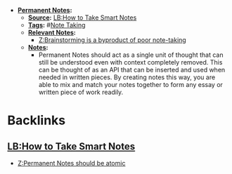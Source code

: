 - **[Permanent Notes](<Permanent Notes.md>):**
    - **[Source](<Source.md>):** [LB:How to Take Smart Notes](<LB:How to Take Smart Notes.md>)
    - **[Tags](<Tags.md>):** #[Note Taking](<Note Taking.md>)
    - **[Relevant Notes](<Relevant Notes.md>):**
        - [Z:Brainstorming is a byproduct of poor note-taking](<Z:Brainstorming is a byproduct of poor note-taking.md>)
    - **[Notes](<Notes.md>):**
        - Permanent Notes should act as a single unit of thought that can still be understood even with context completely removed. This can be thought of as an API that can be inserted and used when needed in written pieces. By creating notes this way, you are able to mix and match your notes together to form any essay or written piece of work readily. 

# Backlinks
## [LB:How to Take Smart Notes](<LB:How to Take Smart Notes.md>)
- [Z:Permanent Notes should be atomic](<Z:Permanent Notes should be atomic.md>)

